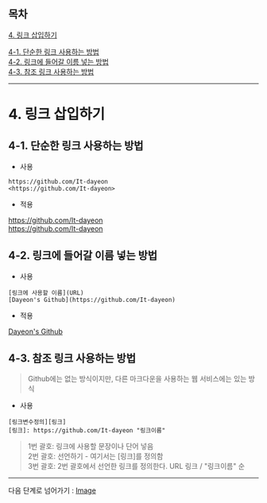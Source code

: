 ## 목차

[4. 링크 삽입하기](#4-링크-삽입하기)  

[4-1. 단순한 링크 사용하는 방법](#4-1-단순한-링크-사용하는-방법)   
[4-2. 링크에 들어갈 이름 넣는 방법](#4-2-링크에-들어갈-이름-넣는-방법)  
[4-3. 참조 링크 사용하는 방법](#4-3-참조-링크-사용하는-방법)

---

# 4. 링크 삽입하기
## 4-1. 단순한 링크 사용하는 방법

- 사용
```
https://github.com/It-dayeon  
<https://github.com/It-dayeon>
```

- 적용

https://github.com/It-dayeon  
<https://github.com/It-dayeon>

## 4-2. 링크에 들어갈 이름 넣는 방법

- 사용
```
[링크에 사용할 이름](URL)
[Dayeon's Github](https://github.com/It-dayeon)
```

- 적용

[Dayeon's Github](https://github.com/It-dayeon)

## 4-3. 참조 링크 사용하는 방법

> Github에는 없는 방식이지만, 다른 마크다운을 사용하는 웹 서비스에는 있는 방식

- 사용
```
[링크변수정의][링크]
[링크]: https://github.com/It-dayeon "링크이름"
```
> 1번 괄호: 링크에 사용할 문장이나 단어 넣음   
> 2번 괄호: 선언하기 - 여기서는 [링크]를 정의함  
> 3번 괄호: 2번 괄호에서 선언한 링크를 정의한다. URL 링크 / "링크이름" 순 

---

다음 단계로 넘어가기 : [Image](https://github.com/It-dayeon/markdown/blob/master/5_image.md)

